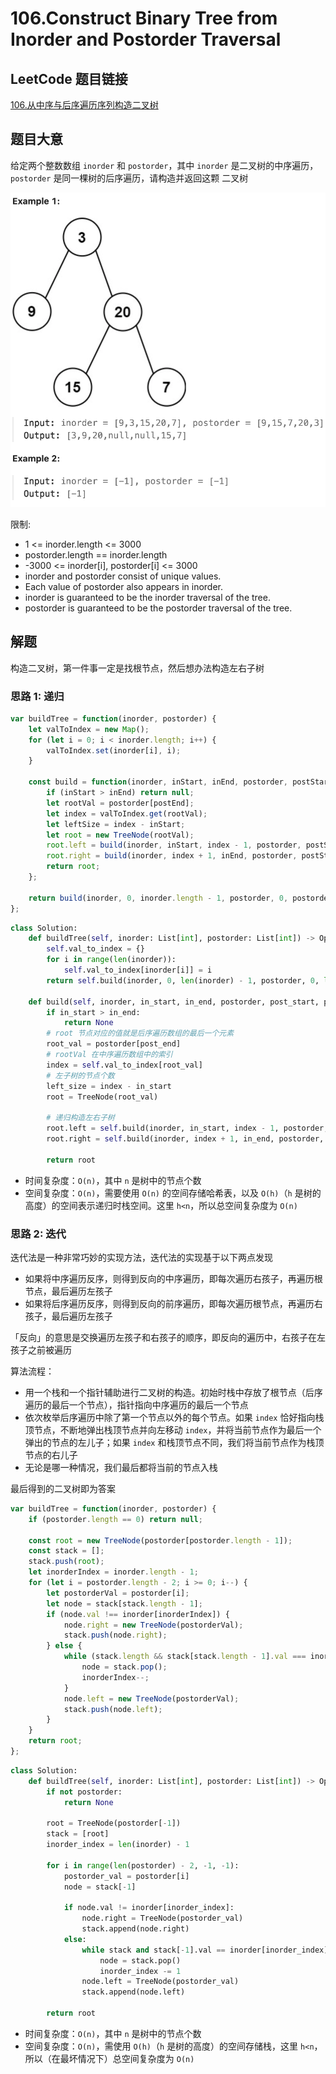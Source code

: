 # 106.Construct Binary Tree from Inorder and Postorder Traversal

## LeetCode 题目链接

[106.从中序与后序遍历序列构造二叉树](https://leetcode.cn/problems/construct-binary-tree-from-inorder-and-postorder-traversal/)

## 题目大意

给定两个整数数组 `inorder` 和 `postorder`，其中 `inorder` 是二叉树的中序遍历，`postorder` 是同一棵树的后序遍历，请构造并返回这颗 二叉树 

![alt text](images/example106.png)

限制:
- 1 <= inorder.length <= 3000
- postorder.length == inorder.length
- -3000 <= inorder[i], postorder[i] <= 3000
- inorder and postorder consist of unique values.
- Each value of postorder also appears in inorder.
- inorder is guaranteed to be the inorder traversal of the tree.
- postorder is guaranteed to be the postorder traversal of the tree.

## 解题

构造二叉树，第一件事一定是找根节点，然后想办法构造左右子树

### 思路 1: 递归

```js
var buildTree = function(inorder, postorder) {
    let valToIndex = new Map();
    for (let i = 0; i < inorder.length; i++) {
        valToIndex.set(inorder[i], i);
    }

    const build = function(inorder, inStart, inEnd, postorder, postStart, postEnd) {
        if (inStart > inEnd) return null;
        let rootVal = postorder[postEnd];
        let index = valToIndex.get(rootVal);
        let leftSize = index - inStart;
        let root = new TreeNode(rootVal);
        root.left = build(inorder, inStart, index - 1, postorder, postStart, postStart + leftSize - 1);
        root.right = build(inorder, index + 1, inEnd, postorder, postStart + leftSize, postEnd - 1);
        return root;
    };

    return build(inorder, 0, inorder.length - 1, postorder, 0, postorder.length - 1);
};
```
```python
class Solution:
    def buildTree(self, inorder: List[int], postorder: List[int]) -> Optional[TreeNode]:
        self.val_to_index = {}
        for i in range(len(inorder)):
            self.val_to_index[inorder[i]] = i
        return self.build(inorder, 0, len(inorder) - 1, postorder, 0, len(postorder) - 1)

    def build(self, inorder, in_start, in_end, postorder, post_start, post_end):
        if in_start > in_end:
            return None
        # root 节点对应的值就是后序遍历数组的最后一个元素
        root_val = postorder[post_end]
        # rootVal 在中序遍历数组中的索引
        index = self.val_to_index[root_val]
        # 左子树的节点个数
        left_size = index - in_start
        root = TreeNode(root_val) 

        # 递归构造左右子树
        root.left = self.build(inorder, in_start, index - 1, postorder, post_start, post_start + left_size - 1)
        root.right = self.build(inorder, index + 1, in_end, postorder, post_start + left_size, post_end - 1)

        return root
```

- 时间复杂度：`O(n)`，其中 `n` 是树中的节点个数
- 空间复杂度：`O(n)`，需要使用 `O(n)` 的空间存储哈希表，以及 `O(h)`（`h` 是树的高度）的空间表示递归时栈空间。这里 `h<n`，所以总空间复杂度为 `O(n)`

### 思路 2: 迭代

迭代法是一种非常巧妙的实现方法，迭代法的实现基于以下两点发现
- 如果将中序遍历反序，则得到反向的中序遍历，即每次遍历右孩子，再遍历根节点，最后遍历左孩子
- 如果将后序遍历反序，则得到反向的前序遍历，即每次遍历根节点，再遍历右孩子，最后遍历左孩子
  
「反向」的意思是交换遍历左孩子和右孩子的顺序，即反向的遍历中，右孩子在左孩子之前被遍历

算法流程：
- 用一个栈和一个指针辅助进行二叉树的构造。初始时栈中存放了根节点（后序遍历的最后一个节点），指针指向中序遍历的最后一个节点
- 依次枚举后序遍历中除了第一个节点以外的每个节点。如果 `index` 恰好指向栈顶节点，不断地弹出栈顶节点并向左移动 `index`，并将当前节点作为最后一个弹出的节点的左儿子；如果 `index` 和栈顶节点不同，我们将当前节点作为栈顶节点的右儿子
- 无论是哪一种情况，我们最后都将当前的节点入栈

最后得到的二叉树即为答案

```js
var buildTree = function(inorder, postorder) {
    if (postorder.length == 0) return null;
    
    const root = new TreeNode(postorder[postorder.length - 1]);
    const stack = [];
    stack.push(root);
    let inorderIndex = inorder.length - 1;
    for (let i = postorder.length - 2; i >= 0; i--) {
        let postorderVal = postorder[i];
        let node = stack[stack.length - 1];
        if (node.val !== inorder[inorderIndex]) {
            node.right = new TreeNode(postorderVal);
            stack.push(node.right);
        } else {
            while (stack.length && stack[stack.length - 1].val === inorder[inorderIndex]) {
                node = stack.pop();
                inorderIndex--;
            }
            node.left = new TreeNode(postorderVal);
            stack.push(node.left);
        }
    }
    return root;
};
```
```python
class Solution:
    def buildTree(self, inorder: List[int], postorder: List[int]) -> Optional[TreeNode]:
        if not postorder:
            return None

        root = TreeNode(postorder[-1])
        stack = [root]
        inorder_index = len(inorder) - 1

        for i in range(len(postorder) - 2, -1, -1):
            postorder_val = postorder[i]
            node = stack[-1]

            if node.val != inorder[inorder_index]:
                node.right = TreeNode(postorder_val)
                stack.append(node.right)
            else:
                while stack and stack[-1].val == inorder[inorder_index]:
                    node = stack.pop()
                    inorder_index -= 1
                node.left = TreeNode(postorder_val)
                stack.append(node.left)

        return root
```

- 时间复杂度：`O(n)`，其中 `n` 是树中的节点个数
- 空间复杂度：`O(n)`，需使用 `O(h)`（`h` 是树的高度）的空间存储栈，这里 `h<n`，所以（在最坏情况下）总空间复杂度为 `O(n)`

